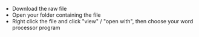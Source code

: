 - Download the raw file
- Open your folder containing the file
- Right click the file and click "view" / "open with", then choose your word processor program
